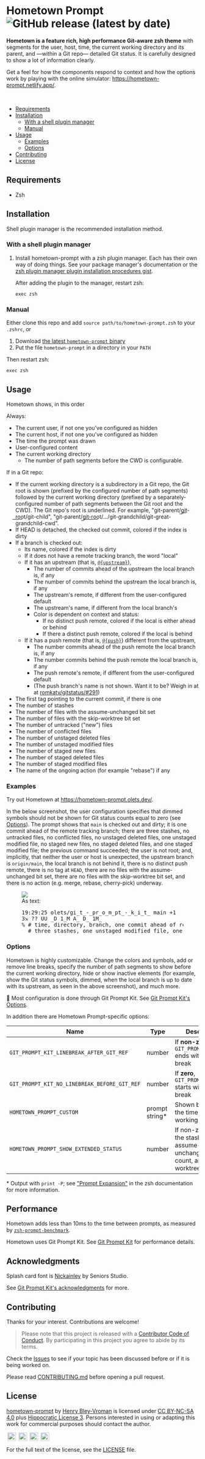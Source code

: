 <img src="./img/hometown.png" alt="">

# Hometown Prompt ![GitHub release (latest by date)](https://img.shields.io/github/v/release/olets/hometown-prompt)

**Hometown is a feature rich, high performance Git-aware zsh theme** with segments for the user, host, time, the current working directory and its parent, and —within a Git repo— detailed Git status. It is carefully designed to show a lot of information clearly.

Get a feel for how the components respond to context and how the options work by playing with the online simulator: <a href="https://hometown-prompt.netlify.app/">https://hometown-prompt.netlify.app/</a>.

&nbsp;

<!-- TOC -->
- [Requirements](#requirements)
- [Installation](#installation)
    - [With a shell plugin manager](#with-a-shell-plugin-manager)
    - [Manual](#manual)
- [Usage](#usage)
    - [Examples](#examples)
    - [Options](#options)
- [Contributing](#contributing)
- [License](#License)

## Requirements

- Zsh

## Installation

Shell plugin manager is the recommended installation method.

### With a shell plugin manager

1. Install hometown-prompt with a zsh plugin manager. Each has their own way of doing things. See your package manager's documentation or the [zsh plugin manager plugin installation procedures gist](https://gist.github.com/olets/06009589d7887617e061481e22cf5a4a).

    After adding the plugin to the manager, restart zsh:

    ```shell
    exec zsh
    ```

### Manual

Either clone this repo and add `source path/to/hometown-prompt.zsh` to your `.zshrc`, or

1. Download [the latest `hometown-prompt` binary](https://github.com/olets/hometown-prompt/releases/latest)
1. Put the file `hometown-prompt` in a directory in your `PATH`

Then restart zsh:

```shell
exec zsh
```

## Usage

Hometown shows, in this order

Always:

- The current user, if not one you've configured as hidden
- The current host, if not one you've configured as hidden
- The time the prompt was drawn
- User-configured content
- The current working directory
  - The number of path segments before the CWD is configurable.

If in a Git repo:

- If the current working directory is a subdirectory in a Git repo, the Git root is shown (prefixed by the configured number of path segments) followed by the current working directory (prefixed by a separately-configured number of path segments between the Git root and the CWD). The Git repo's root is underlined. For example, "git-parent/g͟i͟t͟-͟r͟o͟o͟t/git-child", "git-parent/g͟i͟t͟-͟r͟o͟o͟t/.../git-grandchild/git-great-grandchild-cwd".
- If HEAD is detached, the checked out commit, colored if the index is dirty
- If a branch is checked out:
  - Its name, colored if the index is dirty
  - If it  does not have a remote tracking branch, the word "local"
  - If it has an upstream (that is, [`@{upstream}`](https://www.git-scm.com/docs/gitrevisions#Documentation/gitrevisions.txt-emltbranchnamegtupstreamemegemmasterupstreamememuem)),
    - The number of commits ahead of the upstream the local branch is, if any
    - The number of commits behind the upstream the local branch is, if any
    - The upstream's remote, if different from the user-configured default
    - The upstream's name, if different from the local branch's
    - Color is dependent on context and status:
      - If no distinct push remote, colored if the local is either ahead or behind
      - If there a distinct push remote, colored if the local is behind
  - If it has a push remote (that is, [`@{push}`](https://www.git-scm.com/docs/gitrevisions#Documentation/gitrevisions.txt-emltbranchnamegtpushemegemmasterpushemempushem)) different from the upstream,
    - The number commits ahead of the push remote the local branch is, if any
    - The number commits behind the push remote the local branch is, if any
    - The push remote's remote, if different from the user-configured default
    - (The push branch's name is not shown. Want it to be? Weigh in at at [romkatv/gitstatus/#291](https://github.com/romkatv/gitstatus/issues/291))
- The first tag pointing to the current commit, if there is one
- The number of stashes
- The number of files with the assume-unchanged bit set
- The number of files with the skip-worktree bit set
- The number of untracked ("new") files
- The number of conflicted files
- The number of unstaged deleted files
- The number of unstaged modified files
- The number of staged new files
- The number of staged deleted files
- The number of staged modified files
- The name of the ongoing action (for example "rebase") if any

### Examples

Try out Hometown at https://hometown-prompt.olets.dev/.

In the below screenshot, the user configuration specifies that dimmed symbols should not be shown for Git status counts equal to zero (see [Options](#options)). The prompt shows that `main` is checked out and dirty; it is one commit ahead of the remote tracking branch; there are three stashes, no untracked files, no conflicted files, no unstaged deleted files, one unstaged modified file, no staged new files, no staged deleted files, and one staged modified file; the previous command succeeded; the user is not root; and, implicitly, that neither the user or host is unexpected, the upstream branch is `origin/main`, the local branch is not behind it, there is no distinct push remote, there is no tag at `HEAD`, there are no files with the assume-unchanged bit set, there are no files with the skip-worktree bit set, and there is no action (e.g. merge, rebase, cherry-pick) underway.

<figure>
<img src="./img/hometown-default.jpg">
<figcaption>
As text:
<pre>
19:29:25 olets/gi̲t̲-̲pr̲o̲m̲pt̲-̲k̲i̲t̲ main +1
3⇲ ?? UU _D 1_M A_ D_ 1M_
% # time, directory, branch, one commit ahead of remote
  # three stashes, one unstaged modified file, one staged modified file
</pre>
</figcaption>
</figure>

### Options

Hometown is highly customizable. Change the colors and symbols, add or remove line breaks, specify the number of path segments to show before the current working directory, hide or show inactive elements (for example, show the Git status symbols, dimmed, when the local branch is up to date with its upstream, as seen in the above screenshot), and much more.

🌟 Most configuration is done through Git Prompt Kit. See [Git Prompt Kit's Options](https://github.com/olets/git-prompt-kit#options).

In addition there are Hometown Prompt-specific options:

Name | Type | Description | Default
---|---|---|---
`GIT_PROMPT_KIT_LINEBREAK_AFTER_GIT_REF` | number | If **non-zero**, `GIT_PROMPT_KIT_REF` ends with a line break | `1`
`GIT_PROMPT_KIT_NO_LINEBREAK_BEFORE_GIT_REF` | number | If **zero**, `GIT_PROMPT_KIT_REF` starts with a line break | `1`
`HOMETOWN_PROMPT_CUSTOM` | prompt string* | Shown between the time and the working directory | 
`HOMETOWN_PROMPT_SHOW_EXTENDED_STATUS` | number | If non-zero show the stash count, assume-unchanged file count, and skip-worktree file count | `1`

\* Output with `print -P`; see ["Prompt Expansion"](https://zsh.sourceforge.io/Doc/Release/Prompt-Expansion.html) in the zsh documentation for more information.

## Performance

Hometown adds less than 10ms to the time between prompts, as measured by [`zsh-prompt-benchmark`](https://github.com/romkatv/zsh-prompt-benchmark).

Hometown uses Git Prompt Kit. See [Git Prompt Kit](https://github.com/olets/git-prompt-kit) for performance details.

## Acknowledgments

Splash card font is [Nickainley](https://www.fontfabric.com/fonts/nickainley/) by Seniors Studio.

See [Git Prompt Kit's acknowledgments](https://github.com/olets/git-prompt-kit#acknowledgments) for more.

## Contributing

Thanks for your interest. Contributions are welcome!

> Please note that this project is released with a [Contributor Code of Conduct](CODE_OF_CONDUCT.md). By participating in this project you agree to abide by its terms.

Check the [Issues](https://github.com/olets/hometown-prompt/issues) to see if your topic has been discussed before or if it is being worked on.

Please read [CONTRIBUTING.md](CONTRIBUTING.md) before opening a pull request.

## License

<p xmlns:dct="http://purl.org/dc/terms/" xmlns:cc="http://creativecommons.org/ns#" class="license-text"><a rel="cc:attributionURL" property="dct:title" href="https://www.github.com/olets/hometown-prompt">hometown-prompt</a> by <a rel="cc:attributionURL dct:creator" property="cc:attributionName" href="https://www.github.com/olets">Henry Bley-Vroman</a> is licensed under <a rel="license" href="https://creativecommons.org/licenses/by-nc-sa/4.0">CC BY-NC-SA 4.0</a> plus <a href="https://firstdonoharm.dev/version/2/1/license.html">Hippocratic License 3</a>. Persons interested in using or adapting this work for commercial purposes should contact the author.</p>

<img style="height:22px!important;margin-left:3px;vertical-align:text-bottom;" src="https://mirrors.creativecommons.org/presskit/icons/cc.svg?ref=chooser-v1" title="Creative Commons-licensed" /> <img style="height:22px!important;margin-left:3px;vertical-align:text-bottom;" src="https://mirrors.creativecommons.org/presskit/icons/by.svg?ref=chooser-v1" title="Creative Commons: Attribution" /> <img style="height:22px!important;margin-left:3px;vertical-align:text-bottom;" src="https://mirrors.creativecommons.org/presskit/icons/nc.svg?ref=chooser-v1" title="Creative Commons: NonCommercial"/> <img style="height:22px!important;margin-left:3px;vertical-align:text-bottom;" src="https://mirrors.creativecommons.org/presskit/icons/sa.svg?ref=chooser-v1" title="Creative Commons: ShareAlike" />

For the full text of the license, see the [LICENSE](LICENSE) file.
